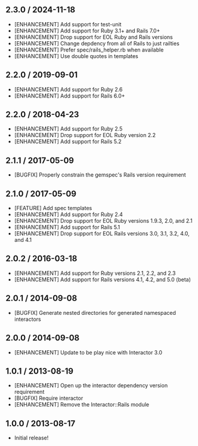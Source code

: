 ## 2.3.0 / 2024-11-18

* [ENHANCEMENT] Add support for test-unit
* [ENHANCEMENT] Add support for Ruby 3.1+ and Rails 7.0+
* [ENHANCEMENT] Drop support for EOL Ruby and Rails versions
* [ENHANCEMENT] Change depdency from all of Rails to just railties
* [ENHANCEMENT] Prefer spec/rails_helper.rb when available
* [ENHANCEMENT] Use double quotes in templates

## 2.2.0 / 2019-09-01

* [ENHANCEMENT] Add support for Ruby 2.6
* [ENHANCEMENT] Add support for Rails 6.0+

## 2.2.0 / 2018-04-23

* [ENHANCEMENT] Add support for Ruby 2.5
* [ENHANCEMENT] Drop support for EOL Ruby version 2.2
* [ENHANCEMENT] Add support for Rails 5.2

## 2.1.1 / 2017-05-09

* [BUGFIX] Properly constrain the gemspec's Rails version requirement

## 2.1.0 / 2017-05-09

* [FEATURE] Add spec templates
* [ENHANCEMENT] Add support for Ruby 2.4
* [ENHANCEMENT] Drop support for EOL Ruby versions 1.9.3, 2.0, and 2.1
* [ENHANCEMENT] Add support for Rails 5.1
* [ENHANCEMENT] Drop support for EOL Rails versions 3.0, 3.1, 3.2, 4.0, and 4.1

## 2.0.2 / 2016-03-18

* [ENHANCEMENT] Add support for Ruby versions 2.1, 2.2, and 2.3
* [ENHANCEMENT] Add support for Rails versions 4.1, 4.2, and 5.0 (beta)

## 2.0.1 / 2014-09-08

* [BUGFIX] Generate nested directories for generated namespaced interactors

## 2.0.0 / 2014-09-08

* [ENHANCEMENT] Update to be play nice with Interactor 3.0

## 1.0.1 / 2013-08-19

* [ENHANCEMENT] Open up the interactor dependency version requirement
* [BUGFIX] Require interactor
* [ENHANCEMENT] Remove the Interactor::Rails module

## 1.0.0 / 2013-08-17

* Initial release!
